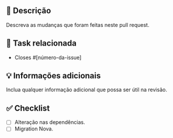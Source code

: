 ## 📝 Descrição

Descreva as mudanças que foram feitas neste pull request.

## 🔗 Task relacionada

- Closes #[número-da-issue]

## 💡 Informações adicionais

Inclua qualquer informação adicional que possa ser útil na revisão.

## ✅ Checklist

- [ ] Alteração nas dependências.
- [ ] Migration Nova.
